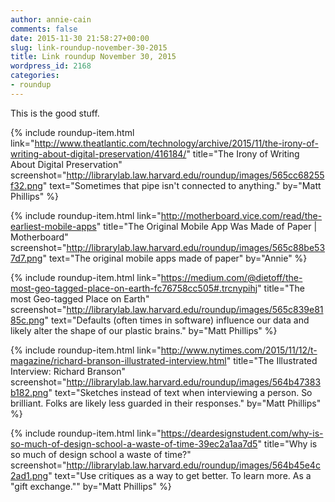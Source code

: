 ```yaml
---
author: annie-cain
comments: false
date: 2015-11-30 21:58:27+00:00
slug: link-roundup-november-30-2015
title: Link roundup November 30, 2015
wordpress_id: 2168
categories:
- roundup
---
```


This is the good stuff.

{% include roundup-item.html
  link="http://www.theatlantic.com/technology/archive/2015/11/the-irony-of-writing-about-digital-preservation/416184/"
  title="The Irony of Writing About Digital Preservation"
  screenshot="http://librarylab.law.harvard.edu/roundup/images/565cc68255f32.png"
  text="Sometimes that pipe isn't connected to anything."
  by="Matt Phillips"
%}

{% include roundup-item.html
  link="http://motherboard.vice.com/read/the-earliest-mobile-apps"
  title="The Original Mobile App Was Made of Paper | Motherboard"
  screenshot="http://librarylab.law.harvard.edu/roundup/images/565c88be537d7.png"
  text="The original mobile apps made of paper"
  by="Annie"
%}

{% include roundup-item.html
  link="https://medium.com/@dietoff/the-most-geo-tagged-place-on-earth-fc76758cc505#.trcnypihj"
  title="The most Geo-tagged Place on Earth"
  screenshot="http://librarylab.law.harvard.edu/roundup/images/565c839e8185c.png"
  text="Defaults (often times in software) influence our data and likely alter the shape of our plastic brains."
  by="Matt Phillips"
%}

{% include roundup-item.html
  link="http://www.nytimes.com/2015/11/12/t-magazine/richard-branson-illustrated-interview.html"
  title="The Illustrated Interview: Richard Branson"
  screenshot="http://librarylab.law.harvard.edu/roundup/images/564b47383b182.png"
  text="Sketches instead of text when interviewing a person. So brilliant. Folks are likely less guarded in their responses."
  by="Matt Phillips"
%}

{% include roundup-item.html
  link="https://deardesignstudent.com/why-is-so-much-of-design-school-a-waste-of-time-39ec2a1aa7d5"
  title="Why is so much of design school a waste of time?"
  screenshot="http://librarylab.law.harvard.edu/roundup/images/564b45e4c2ad1.png"
  text="Use critiques as a way to get better. To learn more. As a \"gift exchange.\""
  by="Matt Phillips"
%}
